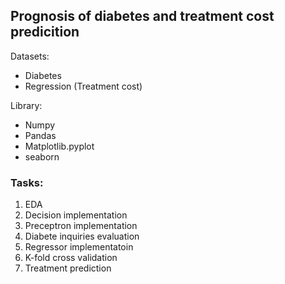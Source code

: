 ## Prognosis of diabetes and treatment cost predicition

Datasets:
- Diabetes
- Regression (Treatment cost)

Library:
- Numpy
- Pandas
- Matplotlib.pyplot
- seaborn

### Tasks:
1. EDA
2. Decision implementation
3. Preceptron implementation
4. Diabete inquiries evaluation
5. Regressor implementatoin
6. K-fold cross validation
7. Treatment prediction
